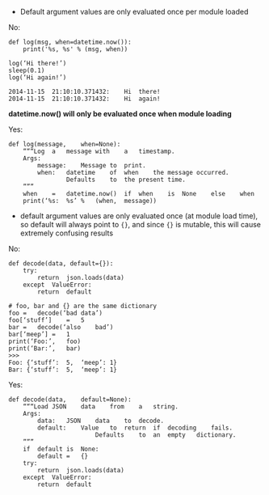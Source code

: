 

* Default	argument	values are only evaluated once per module loaded

No:
```
def log(msg, when=datetime.now()):
    print('%s, %s' % (msg, when))

log(‘Hi	there!’)
sleep(0.1)
log(‘Hi	again!’)

2014-11-15	21:10:10.371432:	Hi	there!
2014-11-15	21:10:10.371432:	Hi	again!
```

**datetime.now() will only be evaluated once when module loading**

Yes:
```
def	log(message,	when=None):
    “““Log	a	message	with	a	timestamp.
    Args:
        message:	Message	to	print.
        when:	datetime	of	when	the	message	occurred.
                Defaults	to	the	present	time.
    ”””
    when	=	datetime.now()	if	when	is	None	else	when
	print(‘%s:	%s’	%	(when,	message))
```

* default	argument values	are	only	evaluated	once	(at	module	load	time), so default will always point to ```{}```, and since ```{}``` is mutable, this will cause extremely confusing results

No:
```
def	decode(data, default={}):
    try:
        return	json.loads(data)
    except	ValueError:
        return	default

# foo, bar and {} are the same dictionary
foo	=	decode(‘bad	data’)
foo[‘stuff’]	=	5
bar	=	decode(‘also	bad’)
bar[‘meep’]	=	1
print(‘Foo:’,	foo)
print(‘Bar:’,	bar)
>>>
Foo: {‘stuff’:	5,	‘meep’:	1}
Bar: {‘stuff’:	5,	‘meep’:	1}
```

Yes:
```
def	decode(data,	default=None):
    “““Load	JSON	data	from	a	string.
    Args:
    	data:	JSON	data	to	decode.
    	default:	Value	to	return	if	decoding	fails.
    					Defaults	to	an	empty	dictionary.
    ”””
    if	default	is	None:
    	default	=	{}
    try:
    	return	json.loads(data)
    except	ValueError:
    	return	default
```